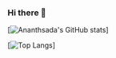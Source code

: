 ### Hi there 👋

[![Ananthsada's GitHub stats](https://github-readme-stats.vercel.app/api?username=Ananthsada)]

[![Top Langs](https://github-readme-stats.vercel.app/api/top-langs/?username=Ananthsada&langs_count=8&layout=compact)]

<!--
**Ananthsada/Ananthsada** is a ✨ _special_ ✨ repository because its `README.md` (this file) appears on your GitHub profile.

Here are some ideas to get you started:

- 🔭 I’m currently working on ...
- 🌱 I’m currently learning ...
- 👯 I’m looking to collaborate on ...
- 🤔 I’m looking for help with ...
- 💬 Ask me about ...
- 📫 How to reach me: ...
- 😄 Pronouns: ...
- ⚡ Fun fact: ...
-->
